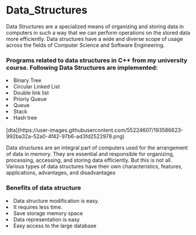 # Data_Structures
<p>Data Structures are a specialized means of organizing and storing data in computers in such a way that we can perform operations on the stored data more efficiently. Data structures have a wide and diverse scope of usage across the fields of Computer Science and Software Engineering.</p>
<h3> Programs related to data structures in C++ from my university course.
 Following Data Structures are implemented: </h3>
<li> Binary Tree </li>
<li> Circular Linked List </li>
<li> Double link list </li>
<li> Prioriy Queue </li>
<li> Queue</li>
<li> Stack </li>
<li> Hash tree </li>
<br>
[dta](https://user-images.githubusercontent.com/55224607/193586623-992ba32a-52a0-4f42-97b6-ad3fd2522978.png)
<br>

<p> Data structures are an integral part of computers used for the arrangement of data in memory. They are essential and responsible for organizing, processing, accessing, and storing data efficiently. But this is not all. Various types of data structures have their own characteristics, features, applications, advantages, and disadvantages </p> 
<h3>  Benefits of data structure </h3> 
<li> Data structure modification is easy.  </li> 
<li> It requires less time.</li> 
<li> Save storage memory space </li> 
<li> Data representation is easy</li>
<li> Easy access to the large database </li>
